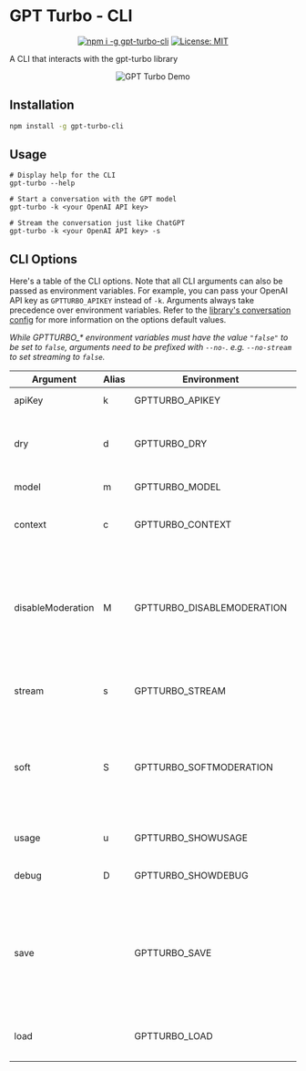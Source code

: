 # GPT Turbo - CLI

<div align="center">

  [![npm i -g gpt-turbo-cli](https://img.shields.io/npm/v/gpt-turbo-cli?color=brightgreen&label=gpt-turbo-cli&logo=windowsterminal&logoColor=white)](https://www.npmjs.com/package/gpt-turbo-cli)
  [![License: MIT](https://img.shields.io/badge/License-MIT-yellow.svg)](https://opensource.org/licenses/MIT)
</div>

A CLI that interacts with the gpt-turbo library

<p align="center">
  <img alt="GPT Turbo Demo" src="https://github.com/maxijonson/gpt-turbo/blob/HEAD/packages/cli/demo.gif?raw=true">
</p>

## Installation

```bash
npm install -g gpt-turbo-cli
```

## Usage

```
# Display help for the CLI
gpt-turbo --help

# Start a conversation with the GPT model
gpt-turbo -k <your OpenAI API key>

# Stream the conversation just like ChatGPT
gpt-turbo -k <your OpenAI API key> -s
```

## CLI Options

Here's a table of the CLI options. Note that all CLI arguments can also be passed as environment variables. For example, you can pass your OpenAI API key as `GPTTURBO_APIKEY` instead of `-k`. Arguments always take precedence over environment variables. Refer to the [library's conversation config](../lib/README.md#conversation-config) for more information on the options default values.

*While GPTTURBO_\* environment variables must have the value `"false"` to be set to `false`, arguments need to be prefixed with `--no-`. e.g. `--no-stream` to set streaming to `false`.*

| Argument          | Alias | Environment                | Type              | Description                                                                                                                                                   | Default           | Required |
| ----------------- | ----- | -------------------------- | ----------------- | ------------------------------------------------------------------------------------------------------------------------------------------------------------- | ----------------- | -------- |
| apiKey            | k     | GPTTURBO_APIKEY            | string            | Your OpenAI API key                                                                                                                                           | (library default) |          |
| dry               | d     | GPTTURBO_DRY               | boolean           | Run the CLI without sending requests to OpenAI (mirror input as output)                                                                                       | (library default) |          |
| model             | m     | GPTTURBO_MODEL             | string            | The model to use.                                                                                                                                             | (library default) |          |
| context           | c     | GPTTURBO_CONTEXT           | string            | The first system message to set the context for the GPT model                                                                                                 | (library default) |          |
| disableModeration | M     | GPTTURBO_DISABLEMODERATION | boolean           | Disable message moderation. When left enabled, if `dry` is true and `apiKey` is specified, message will still be moderated, since the Moderation API is free. | (library default) |          |
| stream            | s     | GPTTURBO_STREAM            | boolean           | Streams the message instead of waiting for the complete result                                                                                                | (library default) |          |
| soft              | S     | GPTTURBO_SOFTMODERATION    | boolean           | Keep moderating messages, but don't throw an error if the message is not approved. Ignored if `disableModeration` is `true`.                                  | false             |          |
| usage             | u     | GPTTURBO_SHOWUSAGE         | boolean           | Show the usage window at app start                                                                                                                            | false             |          |
| debug             | D     | GPTTURBO_SHOWDEBUG         | boolean           | Show the debug window at app start                                                                                                                            | false             |          |
| save              |       | GPTTURBO_SAVE              | boolean \| string | Save the conversation to a json file. Set to true to use a default timestamped filename, or set to a string to use that as the filename.                      | false             |          |
| load              |       | GPTTURBO_LOAD              | string            | Load a previously saved conversation from a json file.                                                                                                        | false             |          |
